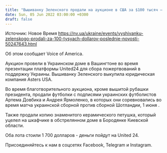 ```yaml
---
title: "Вышиванку Зеленского продали на аукционе в США за $100 тысяч — СМИ"
date: Sun, 05 Jun 2022 03:00:00 +0300
draft: false
---
```

Источник: Новое Время https://nv.ua/ukraine/events/vyshivanku-zelenskogo-prodali-za-100-tysyach-dollarov-poslednie-novosti-50247643.html


Об этом сообщает Voice of America.

Аукцион провели в Украинском доме в Вашингтоне во время презентации платформы United24 для сбора пожертвований в поддержку Украины. Вышиванку Зеленского выкупила юридическая компания Asters USA.

Во время благотворительного аукциона, кроме вышитой рубашки президента, продали футболки с подписями украинских футболистов Артема Довбика и Андрея Ярмоленко, в которых они соревновались во время матча украинской сборной против сборной Шотландии, 1 июня .

Также продали копию знаменитого керамического петушка, который уцелел на шкафчике в обстрелянном доме в Бородянке Киевской области.

Оба лота стоили 1 700 долларов - деньги пойдут на United 24.

Присоединяйтесь к нам в соцсетях Facebook, Telegram и Instagram.
